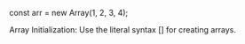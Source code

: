 const arr = new Array(1, 2, 3, 4);

Array Initialization: Use the literal syntax [] for creating arrays.
